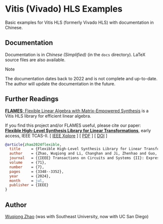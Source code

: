 # Vitis (Vivado) HLS Examples
Basic examples for Vitis HLS (formerly Vivado HLS)
with documentation in Chinese.

## Documentation
Documentation is in *Chinese (Simplified)* (in the `docs` directory).
LaTeX source files are also available.

> [!NOTE]
> The documentation dates back to 2022 and is not complete and up-to-date.
> The author will update the documentation in the future.

## Further Readings

[**FLAMES**: Flexible Linear Algebra with Matrix-Empowered Synthesis](https://github.com/autohdw/flames)
is a Vitis HLS library for efficient linear algebra.

If you find this project and/or FLAMES useful,
please cite our paper: [**Flexible High-Level Synthesis Library for Linear Transformations**](https://ieeexplore.ieee.org/document/10437992), early access, IEEE TCAS-II.
[ [IEEE Xplore](https://ieeexplore.ieee.org/document/10437992) ]
[ [PDF](https://wqzhao.org/assets/zhao2024flexible.pdf) ]
[ [DOI](https://doi.org/10.1109/TCSII.2024.3366282) ]
```bibtex
@article{zhao2024flexible,
  title     = {Flexible High-Level Synthesis Library for Linear Transformations},
  author    = {Zhao, Wuqiong and Li, Changhan and Ji, Zhenhao and Guo, Zhichen and Chen, Xuanbo and You, You and Huang, Yongming and You, Xiaohu and Zhang, Chuan},
  journal   = {{IEEE} Transactions on Circuits and Systems {II}: Express Briefs},
  volume    = {71},
  number    = {7},
  pages     = {3348--3352},
  year      = {2024},
  month     = jul,
  publisher = {IEEE}
}
```

## Author
[Wuqiong Zhao](https://wqzhao.org) (was with Southeast University, now with UC San Diego)
